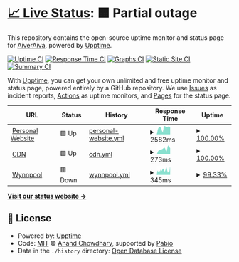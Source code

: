 # [📈 Live Status](https://status.weikuwu.me): <!--live status--> **🟧 Partial outage**

This repository contains the open-source uptime monitor and status page for [AiverAiva](https://weikuwu.me/), powered by [Upptime](https://github.com/upptime/upptime).

[![Uptime CI](https://github.com/AiverAiva/upptime/workflows/Uptime%20CI/badge.svg)](https://github.com/AiverAiva/upptime/actions?query=workflow%3A%22Uptime+CI%22)
[![Response Time CI](https://github.com/AiverAiva/upptime/workflows/Response%20Time%20CI/badge.svg)](https://github.com/AiverAiva/upptime/actions?query=workflow%3A%22Response+Time+CI%22)
[![Graphs CI](https://github.com/AiverAiva/upptime/workflows/Graphs%20CI/badge.svg)](https://github.com/AiverAiva/upptime/actions?query=workflow%3A%22Graphs+CI%22)
[![Static Site CI](https://github.com/AiverAiva/upptime/workflows/Static%20Site%20CI/badge.svg)](https://github.com/AiverAiva/upptime/actions?query=workflow%3A%22Static+Site+CI%22)
[![Summary CI](https://github.com/AiverAiva/upptime/workflows/Summary%20CI/badge.svg)](https://github.com/AiverAiva/upptime/actions?query=workflow%3A%22Summary+CI%22)

With [Upptime](https://upptime.js.org), you can get your own unlimited and free uptime monitor and status page, powered entirely by a GitHub repository. We use [Issues](https://github.com/AiverAiva/upptime/issues) as incident reports, [Actions](https://github.com/AiverAiva/upptime/actions) as uptime monitors, and [Pages](https://status.weikuwu.me) for the status page.

<!--start: status pages-->
<!-- This summary is generated by Upptime (https://github.com/upptime/upptime) -->
<!-- Do not edit this manually, your changes will be overwritten -->
<!-- prettier-ignore -->
| URL | Status | History | Response Time | Uptime |
| --- | ------ | ------- | ------------- | ------ |
| <img alt="" src="https://crafatar.com/avatars/cd2f08fb-eede-4b88-b1c1-6f3e46007171?size=100" height="13"> [Personal Website](https://weikuwu.me) | 🟩 Up | [personal-website.yml](https://github.com/AiverAiva/upptime/commits/HEAD/history/personal-website.yml) | <details><summary><img alt="Response time graph" src="./graphs/personal-website/response-time-week.png" height="20"> 2582ms</summary><br><a href="https://status.weikuwu.me/history/personal-website"><img alt="Response time 2340" src="https://img.shields.io/endpoint?url=https%3A%2F%2Fraw.githubusercontent.com%2FAiverAiva%2Fupptime%2FHEAD%2Fapi%2Fpersonal-website%2Fresponse-time.json"></a><br><a href="https://status.weikuwu.me/history/personal-website"><img alt="24-hour response time 2890" src="https://img.shields.io/endpoint?url=https%3A%2F%2Fraw.githubusercontent.com%2FAiverAiva%2Fupptime%2FHEAD%2Fapi%2Fpersonal-website%2Fresponse-time-day.json"></a><br><a href="https://status.weikuwu.me/history/personal-website"><img alt="7-day response time 2582" src="https://img.shields.io/endpoint?url=https%3A%2F%2Fraw.githubusercontent.com%2FAiverAiva%2Fupptime%2FHEAD%2Fapi%2Fpersonal-website%2Fresponse-time-week.json"></a><br><a href="https://status.weikuwu.me/history/personal-website"><img alt="30-day response time 2504" src="https://img.shields.io/endpoint?url=https%3A%2F%2Fraw.githubusercontent.com%2FAiverAiva%2Fupptime%2FHEAD%2Fapi%2Fpersonal-website%2Fresponse-time-month.json"></a><br><a href="https://status.weikuwu.me/history/personal-website"><img alt="1-year response time 2340" src="https://img.shields.io/endpoint?url=https%3A%2F%2Fraw.githubusercontent.com%2FAiverAiva%2Fupptime%2FHEAD%2Fapi%2Fpersonal-website%2Fresponse-time-year.json"></a></details> | <details><summary><a href="https://status.weikuwu.me/history/personal-website">100.00%</a></summary><a href="https://status.weikuwu.me/history/personal-website"><img alt="All-time uptime 99.99%" src="https://img.shields.io/endpoint?url=https%3A%2F%2Fraw.githubusercontent.com%2FAiverAiva%2Fupptime%2FHEAD%2Fapi%2Fpersonal-website%2Fuptime.json"></a><br><a href="https://status.weikuwu.me/history/personal-website"><img alt="24-hour uptime 100.00%" src="https://img.shields.io/endpoint?url=https%3A%2F%2Fraw.githubusercontent.com%2FAiverAiva%2Fupptime%2FHEAD%2Fapi%2Fpersonal-website%2Fuptime-day.json"></a><br><a href="https://status.weikuwu.me/history/personal-website"><img alt="7-day uptime 100.00%" src="https://img.shields.io/endpoint?url=https%3A%2F%2Fraw.githubusercontent.com%2FAiverAiva%2Fupptime%2FHEAD%2Fapi%2Fpersonal-website%2Fuptime-week.json"></a><br><a href="https://status.weikuwu.me/history/personal-website"><img alt="30-day uptime 99.92%" src="https://img.shields.io/endpoint?url=https%3A%2F%2Fraw.githubusercontent.com%2FAiverAiva%2Fupptime%2FHEAD%2Fapi%2Fpersonal-website%2Fuptime-month.json"></a><br><a href="https://status.weikuwu.me/history/personal-website"><img alt="1-year uptime 99.99%" src="https://img.shields.io/endpoint?url=https%3A%2F%2Fraw.githubusercontent.com%2FAiverAiva%2Fupptime%2FHEAD%2Fapi%2Fpersonal-website%2Fuptime-year.json"></a></details>
| <img alt="" src="https://icons.duckduckgo.com/ip3/cdn.weikuwu.me.ico" height="13"> [CDN](https://cdn.weikuwu.me) | 🟩 Up | [cdn.yml](https://github.com/AiverAiva/upptime/commits/HEAD/history/cdn.yml) | <details><summary><img alt="Response time graph" src="./graphs/cdn/response-time-week.png" height="20"> 273ms</summary><br><a href="https://status.weikuwu.me/history/cdn"><img alt="Response time 225" src="https://img.shields.io/endpoint?url=https%3A%2F%2Fraw.githubusercontent.com%2FAiverAiva%2Fupptime%2FHEAD%2Fapi%2Fcdn%2Fresponse-time.json"></a><br><a href="https://status.weikuwu.me/history/cdn"><img alt="24-hour response time 304" src="https://img.shields.io/endpoint?url=https%3A%2F%2Fraw.githubusercontent.com%2FAiverAiva%2Fupptime%2FHEAD%2Fapi%2Fcdn%2Fresponse-time-day.json"></a><br><a href="https://status.weikuwu.me/history/cdn"><img alt="7-day response time 273" src="https://img.shields.io/endpoint?url=https%3A%2F%2Fraw.githubusercontent.com%2FAiverAiva%2Fupptime%2FHEAD%2Fapi%2Fcdn%2Fresponse-time-week.json"></a><br><a href="https://status.weikuwu.me/history/cdn"><img alt="30-day response time 284" src="https://img.shields.io/endpoint?url=https%3A%2F%2Fraw.githubusercontent.com%2FAiverAiva%2Fupptime%2FHEAD%2Fapi%2Fcdn%2Fresponse-time-month.json"></a><br><a href="https://status.weikuwu.me/history/cdn"><img alt="1-year response time 225" src="https://img.shields.io/endpoint?url=https%3A%2F%2Fraw.githubusercontent.com%2FAiverAiva%2Fupptime%2FHEAD%2Fapi%2Fcdn%2Fresponse-time-year.json"></a></details> | <details><summary><a href="https://status.weikuwu.me/history/cdn">100.00%</a></summary><a href="https://status.weikuwu.me/history/cdn"><img alt="All-time uptime 100.00%" src="https://img.shields.io/endpoint?url=https%3A%2F%2Fraw.githubusercontent.com%2FAiverAiva%2Fupptime%2FHEAD%2Fapi%2Fcdn%2Fuptime.json"></a><br><a href="https://status.weikuwu.me/history/cdn"><img alt="24-hour uptime 100.00%" src="https://img.shields.io/endpoint?url=https%3A%2F%2Fraw.githubusercontent.com%2FAiverAiva%2Fupptime%2FHEAD%2Fapi%2Fcdn%2Fuptime-day.json"></a><br><a href="https://status.weikuwu.me/history/cdn"><img alt="7-day uptime 100.00%" src="https://img.shields.io/endpoint?url=https%3A%2F%2Fraw.githubusercontent.com%2FAiverAiva%2Fupptime%2FHEAD%2Fapi%2Fcdn%2Fuptime-week.json"></a><br><a href="https://status.weikuwu.me/history/cdn"><img alt="30-day uptime 100.00%" src="https://img.shields.io/endpoint?url=https%3A%2F%2Fraw.githubusercontent.com%2FAiverAiva%2Fupptime%2FHEAD%2Fapi%2Fcdn%2Fuptime-month.json"></a><br><a href="https://status.weikuwu.me/history/cdn"><img alt="1-year uptime 100.00%" src="https://img.shields.io/endpoint?url=https%3A%2F%2Fraw.githubusercontent.com%2FAiverAiva%2Fupptime%2FHEAD%2Fapi%2Fcdn%2Fuptime-year.json"></a></details>
| <img alt="" src="https://icons.duckduckgo.com/ip3/wynnpool.weikuwu.me.ico" height="13"> [Wynnpool](https://wynnpool.weikuwu.me) | 🟥 Down | [wynnpool.yml](https://github.com/AiverAiva/upptime/commits/HEAD/history/wynnpool.yml) | <details><summary><img alt="Response time graph" src="./graphs/wynnpool/response-time-week.png" height="20"> 345ms</summary><br><a href="https://status.weikuwu.me/history/wynnpool"><img alt="Response time 254" src="https://img.shields.io/endpoint?url=https%3A%2F%2Fraw.githubusercontent.com%2FAiverAiva%2Fupptime%2FHEAD%2Fapi%2Fwynnpool%2Fresponse-time.json"></a><br><a href="https://status.weikuwu.me/history/wynnpool"><img alt="24-hour response time 455" src="https://img.shields.io/endpoint?url=https%3A%2F%2Fraw.githubusercontent.com%2FAiverAiva%2Fupptime%2FHEAD%2Fapi%2Fwynnpool%2Fresponse-time-day.json"></a><br><a href="https://status.weikuwu.me/history/wynnpool"><img alt="7-day response time 345" src="https://img.shields.io/endpoint?url=https%3A%2F%2Fraw.githubusercontent.com%2FAiverAiva%2Fupptime%2FHEAD%2Fapi%2Fwynnpool%2Fresponse-time-week.json"></a><br><a href="https://status.weikuwu.me/history/wynnpool"><img alt="30-day response time 320" src="https://img.shields.io/endpoint?url=https%3A%2F%2Fraw.githubusercontent.com%2FAiverAiva%2Fupptime%2FHEAD%2Fapi%2Fwynnpool%2Fresponse-time-month.json"></a><br><a href="https://status.weikuwu.me/history/wynnpool"><img alt="1-year response time 254" src="https://img.shields.io/endpoint?url=https%3A%2F%2Fraw.githubusercontent.com%2FAiverAiva%2Fupptime%2FHEAD%2Fapi%2Fwynnpool%2Fresponse-time-year.json"></a></details> | <details><summary><a href="https://status.weikuwu.me/history/wynnpool">99.33%</a></summary><a href="https://status.weikuwu.me/history/wynnpool"><img alt="All-time uptime 99.68%" src="https://img.shields.io/endpoint?url=https%3A%2F%2Fraw.githubusercontent.com%2FAiverAiva%2Fupptime%2FHEAD%2Fapi%2Fwynnpool%2Fuptime.json"></a><br><a href="https://status.weikuwu.me/history/wynnpool"><img alt="24-hour uptime 98.68%" src="https://img.shields.io/endpoint?url=https%3A%2F%2Fraw.githubusercontent.com%2FAiverAiva%2Fupptime%2FHEAD%2Fapi%2Fwynnpool%2Fuptime-day.json"></a><br><a href="https://status.weikuwu.me/history/wynnpool"><img alt="7-day uptime 99.33%" src="https://img.shields.io/endpoint?url=https%3A%2F%2Fraw.githubusercontent.com%2FAiverAiva%2Fupptime%2FHEAD%2Fapi%2Fwynnpool%2Fuptime-week.json"></a><br><a href="https://status.weikuwu.me/history/wynnpool"><img alt="30-day uptime 99.76%" src="https://img.shields.io/endpoint?url=https%3A%2F%2Fraw.githubusercontent.com%2FAiverAiva%2Fupptime%2FHEAD%2Fapi%2Fwynnpool%2Fuptime-month.json"></a><br><a href="https://status.weikuwu.me/history/wynnpool"><img alt="1-year uptime 99.68%" src="https://img.shields.io/endpoint?url=https%3A%2F%2Fraw.githubusercontent.com%2FAiverAiva%2Fupptime%2FHEAD%2Fapi%2Fwynnpool%2Fuptime-year.json"></a></details>

<!--end: status pages-->

[**Visit our status website →**](https://status.weikuwu.me)

## 📄 License

- Powered by: [Upptime](https://github.com/upptime/upptime)
- Code: [MIT](./LICENSE) © [Anand Chowdhary](https://anandchowdhary.com), supported by [Pabio](https://pabio.com)
- Data in the `./history` directory: [Open Database License](https://opendatacommons.org/licenses/odbl/1-0/)
